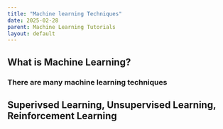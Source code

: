 ```yaml
---
title: "Machine learning Techniques"
date: 2025-02-28
parent: Machine Learning Tutorials
layout: default
---
```



## What is Machine Learning?


### There are many machine learning techniques


## Superivsed Learning, Unsupervised Learning, Reinforcement Learning
